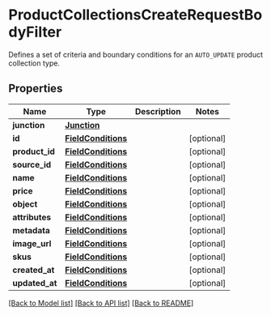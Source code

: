 # ProductCollectionsCreateRequestBodyFilter

Defines a set of criteria and boundary conditions for an `AUTO_UPDATE` product collection type.

## Properties

Name | Type | Description | Notes
------------ | ------------- | ------------- | -------------
**junction** | [**Junction**](Junction.md) |  | 
**id** | [**FieldConditions**](FieldConditions.md) |  | [optional] 
**product_id** | [**FieldConditions**](FieldConditions.md) |  | [optional] 
**source_id** | [**FieldConditions**](FieldConditions.md) |  | [optional] 
**name** | [**FieldConditions**](FieldConditions.md) |  | [optional] 
**price** | [**FieldConditions**](FieldConditions.md) |  | [optional] 
**object** | [**FieldConditions**](FieldConditions.md) |  | [optional] 
**attributes** | [**FieldConditions**](FieldConditions.md) |  | [optional] 
**metadata** | [**FieldConditions**](FieldConditions.md) |  | [optional] 
**image_url** | [**FieldConditions**](FieldConditions.md) |  | [optional] 
**skus** | [**FieldConditions**](FieldConditions.md) |  | [optional] 
**created_at** | [**FieldConditions**](FieldConditions.md) |  | [optional] 
**updated_at** | [**FieldConditions**](FieldConditions.md) |  | [optional] 

[[Back to Model list]](../README.md#documentation-for-models) [[Back to API list]](../README.md#documentation-for-api-endpoints) [[Back to README]](../README.md)


